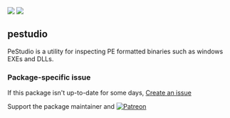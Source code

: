 [![](https://img.shields.io/chocolatey/v/pestudio?color=green&label=pestudio)](https://chocolatey.org/packages/pestudio) [![](https://img.shields.io/chocolatey/dt/pestudio)](https://chocolatey.org/packages/pestudio)

## pestudio
PeStudio is a utility for inspecting PE formatted binaries such as windows EXEs and DLLs.

### Package-specific issue
If this package isn't up-to-date for some days, [Create an issue](https://github.com/tunisiano187/Chocolatey-packages/issues/new/choose)

Support the package maintainer and [![Patreon](https://cdn.jsdelivr.net/gh/tunisiano187/Chocolatey-packages@d15c4e19c709e7148588d4523ffc6dd3cd3c7e5e/icons/patreon.png)](https://www.patreon.com/tunisiano)